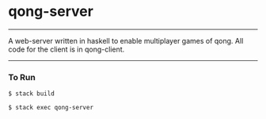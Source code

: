 # qong-server
--------------
A web-server written in haskell to enable multiplayer games of qong. All code for the client is in qong-client.

--------------
### To Run
`$ stack build`

`$ stack exec qong-server`

